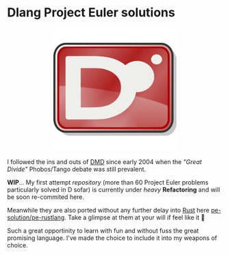 # Dlang Project Euler solutions

<p align="center"><img src="logo.png"></p>

I followed the ins and outs of [DMD](https://dlang.org/) since early 2004 when the _"Great Divide"_ Phobos/Tango debate was still prevalent.

**WIP**... My first attempt _repository_ (more than 60 Project Euler problems particularly solved in D sofar) is currently under _heavy_ **Refactoring** and will be soon re-commited here.

Meanwhile they are also ported without any further delay into [Rust](https://www.rust-lang.org/) here [pe-solution/pe-rustlang](https://github.com/pe-solutions/pe-rustlang/). Take a glimpse at them at your will if feel like it 👀

Such a great opportinity to learn with fun and without fuss the great promising language. I've made the choice to include it into my weapons of choice.
